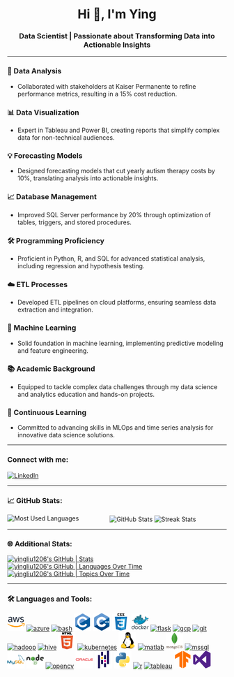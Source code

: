 <h1 align="center">Hi 👋, I'm Ying</h1>
<h3 align="center">Data Scientist | Passionate about Transforming Data into Actionable Insights</h3>

---

### 🔭 Data Analysis
- Collaborated with stakeholders at Kaiser Permanente to refine performance metrics, resulting in a 15% cost reduction.

### 📊 Data Visualization
- Expert in Tableau and Power BI, creating reports that simplify complex data for non-technical audiences.

### 💡 Forecasting Models
- Designed forecasting models that cut yearly autism therapy costs by 10%, translating analysis into actionable insights.

### 📈 Database Management
- Improved SQL Server performance by 20% through optimization of tables, triggers, and stored procedures.

### 🛠️ Programming Proficiency
- Proficient in Python, R, and SQL for advanced statistical analysis, including regression and hypothesis testing.

### ☁️ ETL Processes
- Developed ETL pipelines on cloud platforms, ensuring seamless data extraction and integration.

### 🤖 Machine Learning
- Solid foundation in machine learning, implementing predictive modeling and feature engineering.

### 📚 Academic Background
- Equipped to tackle complex data challenges through my data science and analytics education and hands-on projects.

### 🌱 Continuous Learning
- Committed to advancing skills in MLOps and time series analysis for innovative data science solutions.

---

### Connect with me:
<p align="left">
  <a href="https://linkedin.com/in/ying-liu-4b45a8195/" target="blank">
    <img align="center" src="https://raw.githubusercontent.com/rahuldkjain/github-profile-readme-generator/master/src/images/icons/Social/linked-in-alt.svg" alt="LinkedIn" height="30" width="40" />
  </a>
</p>

---

### 📈 GitHub Stats:
<p align="center">
  <img align="left" src="https://github-readme-stats.vercel.app/api/top-langs?username=yingliu1206&show_icons=true&locale=en&layout=compact" alt="Most Used Languages" />
  <img align="center" src="https://github-readme-stats.vercel.app/api?username=yingliu1206&show_icons=true&locale=en" alt="GitHub Stats" />
  <img align="center" src="https://github-readme-streak-stats.herokuapp.com/?user=yingliu1206&" alt="Streak Stats" />
</p>

---

### 🌐 Additional Stats:
[![yingliu1206's GitHub | Stats](https://stats.quira.sh/yingliu1206/github?theme=dark)](https://quira.sh?utm_source=widgets&utm_campaign=yingliu1206)
[![yingliu1206's GitHub | Languages Over Time](https://stats.quira.sh/yingliu1206/languages-over-time?theme=dark)](https://quira.sh?utm_source=widgets&utm_campaign=yingliu1206)
[![yingliu1206's GitHub | Topics Over Time](https://stats.quira.sh/yingliu1206/topics-over-time?theme=dark)](https://quira.sh?utm_source=widgets&utm_campaign=yingliu1206)

---

### 🛠️ Languages and Tools:
<p align="left">
  <a href="https://aws.amazon.com" target="_blank" rel="noreferrer"><img src="https://raw.githubusercontent.com/devicons/devicon/master/icons/amazonwebservices/amazonwebservices-original-wordmark.svg" alt="aws" width="40" height="40"/></a>
  <a href="https://azure.microsoft.com/en-in/" target="_blank" rel="noreferrer"><img src="https://www.vectorlogo.zone/logos/microsoft_azure/microsoft_azure-icon.svg" alt="azure" width="40" height="40"/></a>
  <a href="https://www.gnu.org/software/bash/" target="_blank" rel="noreferrer"><img src="https://www.vectorlogo.zone/logos/gnu_bash/gnu_bash-icon.svg" alt="bash" width="40" height="40"/></a>
  <a href="https://www.cprogramming.com/" target="_blank" rel="noreferrer"><img src="https://raw.githubusercontent.com/devicons/devicon/master/icons/c/c-original.svg" alt="c" width="40" height="40"/></a>
  <a href="https://www.w3schools.com/cpp/" target="_blank" rel="noreferrer"><img src="https://raw.githubusercontent.com/devicons/devicon/master/icons/cplusplus/cplusplus-original.svg" alt="cplusplus" width="40" height="40"/></a>
  <a href="https://www.w3schools.com/css/" target="_blank" rel="noreferrer"><img src="https://raw.githubusercontent.com/devicons/devicon/master/icons/css3/css3-original-wordmark.svg" alt="css3" width="40" height="40"/></a>
  <a href="https://www.docker.com/" target="_blank" rel="noreferrer"><img src="https://raw.githubusercontent.com/devicons/devicon/master/icons/docker/docker-original-wordmark.svg" alt="docker" width="40" height="40"/></a>
  <a href="https://flask.palletsprojects.com/" target="_blank" rel="noreferrer"><img src="https://www.vectorlogo.zone/logos/pocoo_flask/pocoo_flask-icon.svg" alt="flask" width="40" height="40"/></a>
  <a href="https://cloud.google.com" target="_blank" rel="noreferrer"><img src="https://www.vectorlogo.zone/logos/google_cloud/google_cloud-icon.svg" alt="gcp" width="40" height="40"/></a>
  <a href="https://git-scm.com/" target="_blank" rel="noreferrer"><img src="https://www.vectorlogo.zone/logos/git-scm/git-scm-icon.svg" alt="git" width="40" height="40"/></a>
  <a href="https://hadoop.apache.org/" target="_blank" rel="noreferrer"><img src="https://www.vectorlogo.zone/logos/apache_hadoop/apache_hadoop-icon.svg" alt="hadoop" width="40" height="40"/></a>
  <a href="https://hive.apache.org/" target="_blank" rel="noreferrer"><img src="https://www.vectorlogo.zone/logos/apache_hive/apache_hive-icon.svg" alt="hive" width="40" height="40"/></a>
  <a href="https://www.w3.org/html/" target="_blank" rel="noreferrer"><img src="https://raw.githubusercontent.com/devicons/devicon/master/icons/html5/html5-original-wordmark.svg" alt="html5" width="40" height="40"/></a>
  <a href="https://kubernetes.io" target="_blank" rel="noreferrer"><img src="https://www.vectorlogo.zone/logos/kubernetes/kubernetes-icon.svg" alt="kubernetes" width="40" height="40"/></a>
  <a href="https://www.linux.org/" target="_blank" rel="noreferrer"><img src="https://raw.githubusercontent.com/devicons/devicon/master/icons/linux/linux-original.svg" alt="linux" width="40" height="40"/></a>
  <a href="https://www.mathworks.com/" target="_blank" rel="noreferrer"><img src="https://upload.wikimedia.org/wikipedia/commons/2/21/Matlab_Logo.png" alt="matlab" width="40" height="40"/></a>
  <a href="https://www.mongodb.com/" target="_blank" rel="noreferrer"><img src="https://raw.githubusercontent.com/devicons/devicon/master/icons/mongodb/mongodb-original-wordmark.svg" alt="mongodb" width="40" height="40"/></a>
  <a href="https://www.microsoft.com/en-us/sql-server" target="_blank" rel="noreferrer"><img src="https://www.svgrepo.com/show/303229/microsoft-sql-server-logo.svg" alt="mssql" width="40" height="40"/></a>
  <a href="https://www.mysql.com/" target="_blank" rel="noreferrer"><img src="https://raw.githubusercontent.com/devicons/devicon/master/icons/mysql/mysql-original-wordmark.svg" alt="mysql" width="40" height="40"/></a>
  <a href="https://nodejs.org" target="_blank" rel="noreferrer"><img src="https://raw.githubusercontent.com/devicons/devicon/master/icons/nodejs/nodejs-original-wordmark.svg" alt="nodejs" width="40" height="40"/></a>
  <a href="https://opencv.org/" target="_blank" rel="noreferrer"><img src="https://www.vectorlogo.zone/logos/opencv/opencv-icon.svg" alt="opencv" width="40" height="40"/></a>
  <a href="https://www.oracle.com/" target="_blank" rel="noreferrer"><img src="https://raw.githubusercontent.com/devicons/devicon/master/icons/oracle/oracle-original.svg" alt="oracle" width="40" height="40"/></a>
  <a href="https://pandas.pydata.org/" target="_blank" rel="noreferrer"><img src="https://raw.githubusercontent.com/devicons/devicon/2ae2a900d2f041da66e950e4d48052658d850630/icons/pandas/pandas-original.svg" alt="pandas" width="40" height="40"/></a>
  <a href="https://www.python.org" target="_blank" rel="noreferrer"><img src="https://raw.githubusercontent.com/devicons/devicon/master/icons/python/python-original.svg" alt="python" width="40" height="40"/></a>
  <a href="https://www.r-project.org/" target="_blank" rel="noreferrer"><img src="https://www.vectorlogo.zone/logos/r-project/r-project-icon.svg" alt="r" width="40" height="40"/></a>
  <a href="https://www.tableau.com/" target="_blank" rel="noreferrer"><img src="https://www.vectorlogo.zone/logos/tableau/tableau-icon.svg" alt="tableau" width="40" height="40"/></a>
  <a href="https://www.tensorflow.org" target="_blank" rel="noreferrer"><img src="https://raw.githubusercontent.com/devicons/devicon/master/icons/tensorflow/tensorflow-original.svg" alt="tensorflow" width="40" height="40"/></a>
  <a href="https://www.visualstudio.com/" target="_blank" rel="noreferrer"><img src="https://raw.githubusercontent.com/devicons/devicon/master/icons/visualstudio/visualstudio-plain.svg" alt="visualstudio" width="40" height="40"/></a>
</p>
